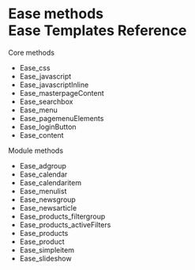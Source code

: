 # Ease methods<br>Ease Templates Reference

Core methods
* Ease_css
* Ease_javascript
* Ease_javascriptInline
* Ease_masterpageContent
* Ease_searchbox
* Ease_menu
* Ease_pagemenuElements
* Ease_loginButton
* Ease_content

Module methods
 * Ease_adgroup
 * Ease_calendar
 * Ease_calendaritem
 * Ease_menulist
 * Ease_newsgroup
 * Ease_newsarticle
 * Ease_products_filtergroup
 * Ease_products_activeFilters
 * Ease_products
 * Ease_product
 * Ease_simpleitem
 * Ease_slideshow


